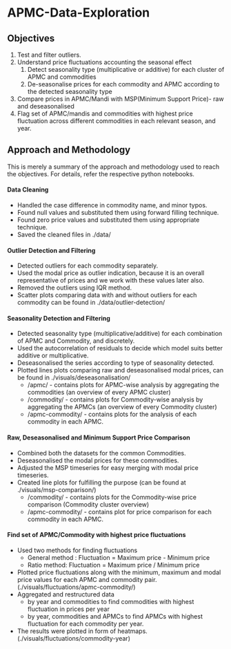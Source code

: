 # APMC-Data-Exploration


## Objectives
1. Test and filter outliers.
2. Understand price fluctuations accounting the seasonal effect
	1. Detect seasonality type (multiplicative or additive) for each cluster of APMC and commodities
	2. De-seasonalise prices for each commodity and APMC according to the detected seasonality type
3. Compare prices in APMC/Mandi with MSP(Minimum Support Price)- raw and deseasonalised
4. Flag set of APMC/mandis and commodities with highest price fluctuation across different commodities in each relevant season, and year.


## Approach and Methodology

This is merely a summary of the approach and methodology used to reach the objectives. For details, refer the respective python notebooks.

#### Data Cleaning
* Handled the case difference in commodity name, and minor typos.
* Found null values and substituted them using forward filling technique.
* Found zero price values and substituted them using appropriate technique.
* Saved the cleaned files in ./data/

#### Outlier Detection and Filtering
* Detected outliers for each commodity separately.
* Used the modal price as outlier indication, because it is an overall representative of prices and we work with these values later also.
* Removed the outliers using IQR method.
* Scatter plots comparing data with and without outliers for each commodity can be found in ./data/outlier-detection/

#### Seasonality Detection and Filtering
* Detected seasonality type (multiplicative/additive) for each combination of APMC and Commodity, and discretely.
* Used the autocorrelation of residuals to decide which model suits better additive or multiplicative.
* Deseasonalised the series according to type of seasonality detected.
* Plotted lines plots comparing raw and deseasonalised modal prices, can be found in ./visuals/deseasonalisation/
	* /apmc/ - contains plots for APMC-wise analysis by aggregating the commodities (an overview of every APMC cluster)
	* /commodity/ - contains plots for Commodity-wise analysis by aggregating the APMCs (an overview of every Commodity cluster)
	* /apmc-commodity/ - contains plots for the analysis of each commodity in each APMC.

#### Raw, Deseasonalised and Minimum Support Price Comparison
* Combined both the datasets for the common Commodities.
* Deseasonalised the modal prices for these commodities.
* Adjusted the MSP timeseries for easy merging with modal price timeseries.
* Created line plots for fulfilling the purpose (can be found at ./visuals/msp-comparison/)
	* /commodity/ - contains plots for the Commodity-wise price comparison (Commodity cluster overview)
	* /apmc-commodity/ - contains plot for price comparison for each commodity in each APMC.

#### Find set of APMC/Commodity with highest price fluctuations
* Used two methods for finding fluctuations
	* General method : Fluctuation = Maximum price - Minimum price
	* Ratio method: Fluctuation = Maximum price / Minimum price
* Plotted price fluctuations along with the minimum, maximum and modal price values for each APMC and commodity pair. (./visuals/fluctuations/apmc-commodity/)
* Aggregated and restructured data 
	* by year and commodities to find commodities with highest fluctuation in prices per year
	* by year, commodities and APMCs to find APMCs with highest fluctuation for each commodity per year.
* The results were plotted in form of heatmaps. (./visuals/fluctuations/commodity-year)
